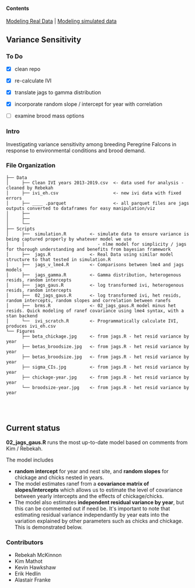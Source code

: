 #### Contents
[Modeling Real Data](#Heterogenous-residual-variance-by-year) |
[Modeling simulated data](#Simulations) 

## Variance Sensitivity

### To Do
- [x] clean repo
- [x] re-calculate IVI
- [x] translate jags to gamma distribution
- [x] incorporate random slope / intercept for year with correlation
- [ ] examine brood mass options



### Intro
Investigating variance sensitivity among breeding Peregrine Falcons in response to environmental conditions and brood demand.

### File Organization

```
├── Data
│     ├── Clean IVI years 2013-2019.csv  <- data used for analysis - cleaned by Rebekah
│     ├── ivi_eh.csv                     <- new ivi data with fixed errors
│     ├── ____ .parquet                  <- all parquet files are jags outputs converted to dataframes for easy manipulation/viz
│     ├── 
│     ├── 
│     └── 
├── Scripts 
│     ├──  simulation.R         <- simulate data to ensure variance is being captured properly by whatever model we use
│     │                            - nlme model for simplicity / jags for thorough understanding and benefits from bayesian framework
│     ├──  jags.R               <- Real Data using similar model structure to that tested in simulation.R
│     ├──  jags_v_lme4.R        <- Comparisons between lme4 and jags models
│     ├──  jags_gamma.R         <- Gamma distribution, heterogenous resids, random intercepts 
│     ├──  jags_gaus.R          <- log transformed ivi, heterogenous resids, random intercepts
│     ├──  02_jags_gaus.R       <- log transformed ivi, het resids, random intercepts, random slopes and correlation between ranefs
│     ├──  brms.R               <- 02_jags_gaus.R model minus het resids. Quick modeling of ranef covariance using lme4 syntax, with a stan backend
│     └──  ivi_scratch.R        <- Programmatically calculate IVI, produces ivi_eh.csv
└── Figures
      ├── beta_chickage.jpg     <- from jags.R - het resid variance by year
      ├── betas_broodsize.jpg   <- from jags.R - het resid variance by year
      ├── betas_broodsize.jpg   <- from jags.R - het resid variance by year
      ├── sigma_CIs.jpg         <- from jags.R - het resid variance by year
      ├── chickage-year.jpg     <- from jags.R - het resid variance by year
      └── broodsize-year.jpg    <- from jags.R - het resid variance by year

```
<br />

<br />

## Current status

**02_jags_gaus.R** runs the most up-to-date model based on comments from Kim / Rebekah.

The model includes 
* **random intercept** for year and nest site, and **random slopes** for chickage and chicks nested in years. 
* The model estimates ranef from a **covariance matrix of slopes/intercepts** which allows us to estimate the level of covariance between yearly intercepts and the effects of chickage/chicks. 
* The model also estimates **independent residual variance by year**, but this can be commented out if need be. It's important to note that estimating residual variance independantly by year eats into the variation explained by other parameters such as chicks and chickage. This is demonstrated below.











### Contributors
* Rebekah McKinnon
* Kim Mathot
* Kevin Hawkshaw
* Erik Hedlin
* Alastair Franke


